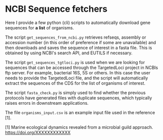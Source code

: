 # NCBI Sequence fetchers
Here I provide a few python (cli) scripts to automatically download gene sequences for **a list** of organisms.

The script `get_sequences_from_ncbi.py` retrieves refseqs, assembly or accession number (in this order of preference if some are unavailable) and then downloads and saves the sequence of interest in a fasta file. This is obtained by using NCBI's search API, and EUTILS if necessary. 

The script `get_sequences_tgtloci.py` is used when we are looking for sequences that can be accessed through the TargetedLoci project in NCBIs ftp server. For example, bacterial 16S, 5S or others. In this case the user needs to provide the TargetedLoci file, and the script will automatically extract the sequences of the CDS for the list of organisms of interest.

The script `fasta_check.py` is simply used to find whether the previous protocols have generated files with duplicate sequences, which typically raises errors in downstream applications.

The file `organisms_input.csv` is an example input file used in the reference [1].


[1] Marine ecological dynamics revealed from a microbial guild approach. https://doi.org/XXXXXXXXXXXX
